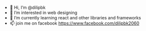 - 👋 Hi, I’m @dilipbk
- 👀 I’m interested in web designing
- 🌱 I’m currently learning react and other libraries and frameworks
- 📫 join me on facebook https://www.facebook.com/dilipbk2060

<!---
dilipbk/dilipbk is a ✨ special ✨ repository because its `README.md` (this file) appears on your GitHub profile.
You can click the Preview link to take a look at your changes.
--->
